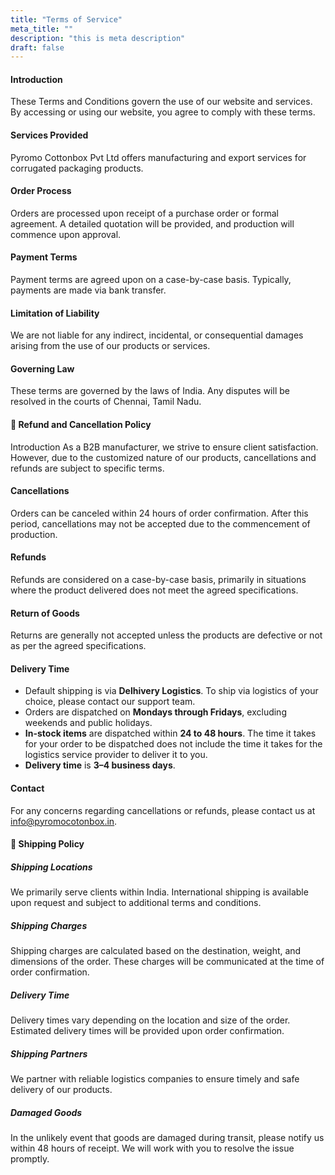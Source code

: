 ```yaml
---
title: "Terms of Service"
meta_title: ""
description: "this is meta description"
draft: false
---
```


#### Introduction
These Terms and Conditions govern the use of our website and services. By accessing
or using our website, you agree to comply with these terms.

#### Services Provided
Pyromo Cottonbox Pvt Ltd offers manufacturing and export services for corrugated
packaging products.

#### Order Process
Orders are processed upon receipt of a purchase order or formal agreement. A detailed
quotation will be provided, and production will commence upon approval.

#### Payment Terms
Payment terms are agreed upon on a case-by-case basis. Typically, payments are made
via bank transfer.

#### Limitation of Liability
We are not liable for any indirect, incidental, or consequential damages arising from the
use of our products or services.

#### Governing Law
These terms are governed by the laws of India. Any disputes will be resolved in the
courts of Chennai, Tamil Nadu.

#### 🔄 Refund and Cancellation Policy
Introduction
As a B2B manufacturer, we strive to ensure client satisfaction. However, due to the
customized nature of our products, cancellations and refunds are subject to specific
terms.

#### Cancellations
Orders can be canceled within 24 hours of order confirmation. After this period,
cancellations may not be accepted due to the commencement of production.

#### Refunds
Refunds are considered on a case-by-case basis, primarily in situations where the
product delivered does not meet the agreed specifications.

#### Return of Goods
Returns are generally not accepted unless the products are defective or not as per the
agreed specifications.

#### Delivery Time

- Default shipping is via **Delhivery Logistics**. To ship via logistics of your choice, please contact our support team.
- Orders are dispatched on **Mondays through Fridays**, excluding weekends and public holidays.
- **In-stock items** are dispatched within **24 to 48 hours**. The time it takes for your order to be dispatched does not include the time it takes for the logistics service provider to deliver it to you.
- **Delivery time** is **3–4 business days**.

#### Contact
For any concerns regarding cancellations or refunds, please contact us at info@pyromocotonbox.in.


#### 🚚 Shipping Policy


##### Shipping Locations
We primarily serve clients within India. International shipping is available upon request
and subject to additional terms and conditions.

##### Shipping Charges
Shipping charges are calculated based on the destination, weight, and dimensions of
the order. These charges will be communicated at the time of order confirmation.

##### Delivery Time
Delivery times vary depending on the location and size of the order. Estimated delivery
times will be provided upon order confirmation.

##### Shipping Partners
We partner with reliable logistics companies to ensure timely and safe delivery of our
products.

##### Damaged Goods
In the unlikely event that goods are damaged during transit, please notify us within 48
hours of receipt. We will work with you to resolve the issue promptly.

